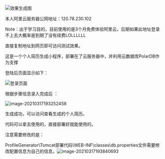 ![效果生成图](C:\Users\Razer\AppData\Roaming\Typora\typora-user-images\image-20210317200127562.png)

本人阿里云服务器公网地址：120.78.230.102

Note：出于学习目的，目前使用的是3个月免费体验阿里云，后期如果此地址登录不上去大概率是到期了没有续费LOLLLLLL



直接复制地址到网页即可访问测试效果。

这是一个个人简历生成小程序，部署在了云服务器中，并利用云数据库PolarDB作为支撑

登陆后页面显示如下：

![登录页面](C:\Users\Razer\AppData\Roaming\Typora\typora-user-images\image-20210317193142406.png)

根据步骤信息录入完成后 ：

![image-20210317193252458](C:\Users\Razer\AppData\Roaming\Typora\typora-user-images\image-20210317193252458.png)

生成成功，可以访问查看生成的个人简历。



代码可以拿去使用的，直接部署好就能使用的。

注意需要修改的是：

ProfileGenerator\Tomcat部署代码\WEB-INF\classes\db.properties文件需要修改配置信息为自己的信息。![image-20210317193840693](C:\Users\Razer\AppData\Roaming\Typora\typora-user-images\image-20210317193840693.png)